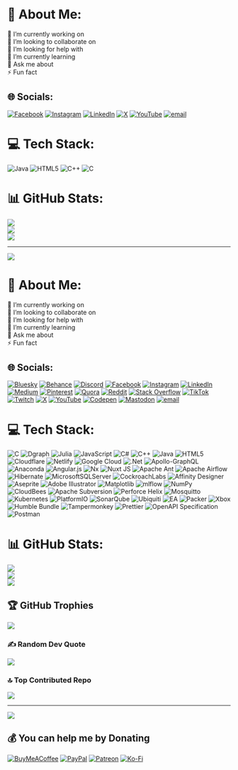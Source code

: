 # 💫 About Me:
🔭 I’m currently working on<br>👯 I’m looking to collaborate on<br>🤝 I’m looking for help with<br>🌱 I’m currently learning<br>💬 Ask me about<br>⚡ Fun fact


## 🌐 Socials:
[![Facebook](https://img.shields.io/badge/Facebook-%231877F2.svg?logo=Facebook&logoColor=white)](https://facebook.com/https://www.facebook.com/people/Suman-Mehta/pfbid033nJLRyYz7oHnNnM9yCXd1Se4na4ft6esD4fVMrxC6xcCEGRJ2oySJva12DHb8gw2l/) [![Instagram](https://img.shields.io/badge/Instagram-%23E4405F.svg?logo=Instagram&logoColor=white)](https://instagram.com/https://www.instagram.com/_itz_suman_mehta_/?igsh=b2RtODluNDhqZmdy#) [![LinkedIn](https://img.shields.io/badge/LinkedIn-%230077B5.svg?logo=linkedin&logoColor=white)](https://linkedin.com/in/https://www.linkedin.com/in/suman-kumar-666715342?utm_source=share&utm_campaign=share_via&utm_content=profile&utm_medium=android_app) [![X](https://img.shields.io/badge/X-black.svg?logo=X&logoColor=white)](https://x.com/https://x.com/itz_suman_mehta) [![YouTube](https://img.shields.io/badge/YouTube-%23FF0000.svg?logo=YouTube&logoColor=white)](https://youtube.com/@https://www.youtube.com/@-mr_hacker) [![email](https://img.shields.io/badge/Email-D14836?logo=gmail&logoColor=white)](mailto:sumankumardphs438@gmail.com) 

# 💻 Tech Stack:
![Java](https://img.shields.io/badge/java-%23ED8B00.svg?style=for-the-badge&logo=openjdk&logoColor=white) ![HTML5](https://img.shields.io/badge/html5-%23E34F26.svg?style=for-the-badge&logo=html5&logoColor=white) ![C++](https://img.shields.io/badge/c++-%2300599C.svg?style=for-the-badge&logo=c%2B%2B&logoColor=white) ![C](https://img.shields.io/badge/c-%2300599C.svg?style=for-the-badge&logo=c&logoColor=white)
# 📊 GitHub Stats:
![](https://github-readme-stats.vercel.app/api?username=suman-mehta&theme=dark&hide_border=false&include_all_commits=true&count_private=true)<br/>
![](https://nirzak-streak-stats.vercel.app/?user=suman-mehta&theme=dark&hide_border=false)<br/>
![](https://github-readme-stats.vercel.app/api/top-langs/?username=suman-mehta&theme=dark&hide_border=false&include_all_commits=true&count_private=true&layout=compact)

---
[![](https://visitcount.itsvg.in/api?id=suman-mehta&icon=0&color=0)](https://visitcount.itsvg.in)

<!-- Proudly created with GPRM ( https://gprm.itsvg.in ) -->
# 💫 About Me:
🔭 I’m currently working on<br>👯 I’m looking to collaborate on<br>🤝 I’m looking for help with<br>🌱 I’m currently learning<br>💬 Ask me about<br>⚡ Fun fact


## 🌐 Socials:
[![Bluesky](https://img.shields.io/badge/bluesky-0285FF?style=for-the-badge&logo=bluesky&logoColor=%23FFFFFF)](https://bsky.app/profile/suman-mehta) [![Behance](https://img.shields.io/badge/Behance-1769ff?logo=behance&logoColor=white)](https://behance.net/suman-mehta) [![Discord](https://img.shields.io/badge/Discord-%237289DA.svg?logo=discord&logoColor=white)](https://discord.gg/suman-mehta) [![Facebook](https://img.shields.io/badge/Facebook-%231877F2.svg?logo=Facebook&logoColor=white)](https://facebook.com/suman-mehta) [![Instagram](https://img.shields.io/badge/Instagram-%23E4405F.svg?logo=Instagram&logoColor=white)](https://instagram.com/suman-mehta) [![LinkedIn](https://img.shields.io/badge/LinkedIn-%230077B5.svg?logo=linkedin&logoColor=white)](https://linkedin.com/in/suman-mehta) [![Medium](https://img.shields.io/badge/Medium-12100E?logo=medium&logoColor=white)](https://medium.com/@suman-mehta) [![Pinterest](https://img.shields.io/badge/Pinterest-%23E60023.svg?logo=Pinterest&logoColor=white)](https://pinterest.com/suman-mehta) [![Quora](https://img.shields.io/badge/Quora-%23B92B27.svg?logo=Quora&logoColor=white)](https://quora.com/profile/suman-mehta) [![Reddit](https://img.shields.io/badge/Reddit-%23FF4500.svg?logo=Reddit&logoColor=white)](https://reddit.com/user/suman-mehta) [![Stack Overflow](https://img.shields.io/badge/-Stackoverflow-FE7A16?logo=stack-overflow&logoColor=white)](https://stackoverflow.com/users/suman-mehta) [![TikTok](https://img.shields.io/badge/TikTok-%23000000.svg?logo=TikTok&logoColor=white)](https://tiktok.com/@suman-mehta) [![Twitch](https://img.shields.io/badge/Twitch-%239146FF.svg?logo=Twitch&logoColor=white)](https://twitch.tv/suman-mehta) [![X](https://img.shields.io/badge/X-black.svg?logo=X&logoColor=white)](https://x.com/suman-mehta) [![YouTube](https://img.shields.io/badge/YouTube-%23FF0000.svg?logo=YouTube&logoColor=white)](https://youtube.com/@suman-mehta) [![Codepen](https://img.shields.io/badge/Codepen-000000?logo=codepen&logoColor=white)](https://codepen.io/suman-mehta) [![Mastodon](https://img.shields.io/badge/-MASTODON-%232B90D9?logo=mastodon&logoColor=white)](https://mastodon.social/@suman-mehta) [![email](https://img.shields.io/badge/Email-D14836?logo=gmail&logoColor=white)](mailto:sumankumardphs438@gmail.com) 

# 💻 Tech Stack:
![C](https://img.shields.io/badge/c-%2300599C.svg?style=for-the-badge&logo=c&logoColor=white) ![Dgraph](https://img.shields.io/badge/dgraph-%23E50695.svg?style=for-the-badge&logo=dgraph&logoColor=white) ![Julia](https://img.shields.io/badge/-Julia-9558B2?style=for-the-badge&logo=julia&logoColor=white) ![JavaScript](https://img.shields.io/badge/javascript-%23323330.svg?style=for-the-badge&logo=javascript&logoColor=%23F7DF1E) ![C#](https://img.shields.io/badge/c%23-%23239120.svg?style=for-the-badge&logo=csharp&logoColor=white) ![C++](https://img.shields.io/badge/c++-%2300599C.svg?style=for-the-badge&logo=c%2B%2B&logoColor=white) ![Java](https://img.shields.io/badge/java-%23ED8B00.svg?style=for-the-badge&logo=openjdk&logoColor=white) ![HTML5](https://img.shields.io/badge/html5-%23E34F26.svg?style=for-the-badge&logo=html5&logoColor=white) ![Cloudflare](https://img.shields.io/badge/Cloudflare-F38020?style=for-the-badge&logo=Cloudflare&logoColor=white) ![Netlify](https://img.shields.io/badge/netlify-%23000000.svg?style=for-the-badge&logo=netlify&logoColor=#00C7B7) ![Google Cloud](https://img.shields.io/badge/GoogleCloud-%234285F4.svg?style=for-the-badge&logo=google-cloud&logoColor=white) ![.Net](https://img.shields.io/badge/.NET-5C2D91?style=for-the-badge&logo=.net&logoColor=white) ![Apollo-GraphQL](https://img.shields.io/badge/-ApolloGraphQL-311C87?style=for-the-badge&logo=apollo-graphql) ![Anaconda](https://img.shields.io/badge/Anaconda-%2344A833.svg?style=for-the-badge&logo=anaconda&logoColor=white) ![Angular.js](https://img.shields.io/badge/angular.js-%23E23237.svg?style=for-the-badge&logo=angularjs&logoColor=white) ![Nx](https://img.shields.io/badge/nx-143055?style=for-the-badge&logo=nx&logoColor=white) ![Nuxt JS](https://img.shields.io/badge/Nuxt-002E3B?style=for-the-badge&logo=nuxt.js&logoColor=#00DC82) ![Apache Ant](https://img.shields.io/badge/Apache%20Ant-A81C7D?style=for-the-badge&logo=Apache%20Ant&logoColor=white) ![Apache Airflow](https://img.shields.io/badge/Apache%20Airflow-017CEE?style=for-the-badge&logo=Apache%20Airflow&logoColor=white) ![Hibernate](https://img.shields.io/badge/Hibernate-59666C?style=for-the-badge&logo=Hibernate&logoColor=white) ![MicrosoftSQLServer](https://img.shields.io/badge/Microsoft%20SQL%20Server-CC2927?style=for-the-badge&logo=microsoft%20sql%20server&logoColor=white) ![CockroachLabs](https://img.shields.io/badge/Cockroach%20Labs-6933FF?style=for-the-badge&logo=Cockroach%20Labs&logoColor=white) ![Affinity Designer](https://img.shields.io/badge/affinity%20desginer-%231B72BE.svg?style=for-the-badge&logo=affinity-designer&logoColor=white) ![Aseprite](https://img.shields.io/badge/Aseprite-FFFFFF?style=for-the-badge&logo=Aseprite&logoColor=#7D929E) ![Adobe Illustrator](https://img.shields.io/badge/adobe%20illustrator-%23FF9A00.svg?style=for-the-badge&logo=adobe%20illustrator&logoColor=white) ![Matplotlib](https://img.shields.io/badge/Matplotlib-%23ffffff.svg?style=for-the-badge&logo=Matplotlib&logoColor=black) ![mlflow](https://img.shields.io/badge/mlflow-%23d9ead3.svg?style=for-the-badge&logo=numpy&logoColor=blue) ![NumPy](https://img.shields.io/badge/numpy-%23013243.svg?style=for-the-badge&logo=numpy&logoColor=white) ![CloudBees](https://img.shields.io/badge/CloudBees-1997B5&?logo=cloudbees&logoColor=white&style=for-the-badge) ![Apache Subversion](https://img.shields.io/badge/subversion-%23809CC9.svg?style=for-the-badge&logo=subversion&logoColor=white) ![Perforce Helix](https://img.shields.io/badge/-PERFORCE%20HELIX-404040?style=for-the-badge&logo=Perforce&logoColor=white) ![Mosquitto](https://img.shields.io/badge/mosquitto-%233C5280.svg?style=for-the-badge&logo=eclipsemosquitto&logoColor=white) ![Kubernetes](https://img.shields.io/badge/kubernetes-%23326ce5.svg?style=for-the-badge&logo=kubernetes&logoColor=white) ![PlatformIO](https://img.shields.io/badge/PlatformIO-%23222.svg?style=for-the-badge&logo=platformio&logoColor=%23f5822a) ![SonarQube](https://img.shields.io/badge/SonarQube-black?style=for-the-badge&logo=sonarqube&logoColor=4E9BCD) ![Ubiquiti](https://img.shields.io/badge/ubiquiti-%230559C9.svg?style=for-the-badge&logo=ubiquiti&logoColor=white) ![EA](https://img.shields.io/badge/ea-%23000000.svg?style=for-the-badge&logo=ea&logoColor=white) ![Packer](https://img.shields.io/badge/packer-%23E7EEF0.svg?style=for-the-badge&logo=packer&logoColor=%2302A8EF) ![Xbox](https://img.shields.io/badge/xbox-%23107C10.svg?style=for-the-badge&logo=xbox&logoColor=white) ![Humble Bundle](https://img.shields.io/badge/HumbleBundle-%23494F5C.svg?style=for-the-badge&logo=HumbleBundle&logoColor=white) ![Tampermonkey](https://img.shields.io/badge/tampermonkey-%2300485B.svg?style=for-the-badge&logo=tampermonkey&logoColor=white) ![Prettier](https://img.shields.io/badge/prettier-%23F7B93E.svg?style=for-the-badge&logo=prettier&logoColor=black) ![OpenAPI Specification](https://img.shields.io/badge/openapiinitiative-%23000000.svg?style=for-the-badge&logo=openapiinitiative&logoColor=white) ![Postman](https://img.shields.io/badge/Postman-FF6C37?style=for-the-badge&logo=postman&logoColor=white)
# 📊 GitHub Stats:
![](https://github-readme-stats.vercel.app/api?username=suman-mehta&theme=dark&hide_border=false&include_all_commits=true&count_private=true)<br/>
![](https://nirzak-streak-stats.vercel.app/?user=suman-mehta&theme=dark&hide_border=false)<br/>
![](https://github-readme-stats.vercel.app/api/top-langs/?username=suman-mehta&theme=dark&hide_border=false&include_all_commits=true&count_private=true&layout=compact)

## 🏆 GitHub Trophies
![](https://github-profile-trophy.vercel.app/?username=suman-mehta&theme=radical&no-frame=false&no-bg=true&margin-w=4)

### ✍️ Random Dev Quote
![](https://quotes-github-readme.vercel.app/api?type=horizontal&theme=radical)

### 🔝 Top Contributed Repo
![](https://github-contributor-stats.vercel.app/api?username=suman-mehta&limit=5&theme=dark&combine_all_yearly_contributions=true)

---
[![](https://visitcount.itsvg.in/api?id=suman-mehta&icon=0&color=0)](https://visitcount.itsvg.in)

  ## 💰 You can help me by Donating
  [![BuyMeACoffee](https://img.shields.io/badge/Buy%20Me%20a%20Coffee-ffdd00?style=for-the-badge&logo=buy-me-a-coffee&logoColor=black)](https://buymeacoffee.com/suman-mehta) [![PayPal](https://img.shields.io/badge/PayPal-00457C?style=for-the-badge&logo=paypal&logoColor=white)](https://paypal.me/suman-mehta) [![Patreon](https://img.shields.io/badge/Patreon-F96854?style=for-the-badge&logo=patreon&logoColor=white)](https://patreon.com/suman-mehta) [![Ko-Fi](https://img.shields.io/badge/Ko--fi-F16061?style=for-the-badge&logo=ko-fi&logoColor=white)](https://ko-fi.com/suman-mehta) 

  
<!-- Proudly created with GPRM ( https://gprm.itsvg.in ) -->

